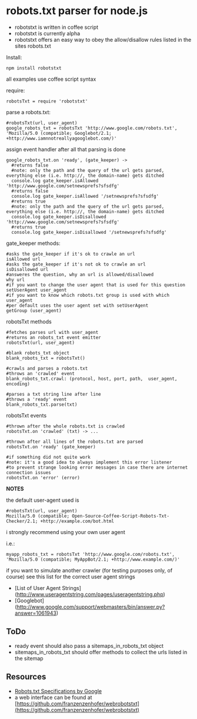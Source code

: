 robots.txt parser for node.js
===

  - robotstxt is written in coffee script
  - robotstxt is currently alpha
  - robotstxt offers an easy way to obey the allow/disallow rules listed in the sites robots.txt


Install:

    npm install robotstxt
    

all examples use coffee script syntax

require:

    robotsTxt = require 'robotstxt'

parse a robots.txt:
    
    #robotsTxt(url, user_agent)
    google_robots_txt = robotsTxt 'http://www.google.com/robots.txt', 'Mozilla/5.0 (compatible; Googlebot/2.1; +http://www.iamnnotreallyagooglebot.com/)'

assign event handler after all that parsing is done

    google_robots_txt.on 'ready', (gate_keeper) -> 
      #returns false
      #note: only the path and the query of the url gets parsed, everything else (i.e. http://, the domain-name) gets ditched
      console.log gate_keeper.isAllowed 'http://www.google.com/setnewsprefs?sfsdfg'
      #returns false
      console.log gate_keeper.isAllowed '/setnewsprefs?sfsdfg'
      #returns true
      #note: only the path and the query of the url gets parsed, everything else (i.e. http://, the domain-name) gets ditched
      console.log gate_keeper.isDisallowed 'http://www.google.com/setnewsprefs?sfsdfg' 
      #returns true
      console.log gate_keeper.isDisallowed '/setnewsprefs?sfsdfg'
    
gate_keeper methods:

    #asks the gate_keeper if it's ok to crawle an url
    isAllowed url
    #asks the gate_keeper if it's not ok to crawle an url
    isDisallowed url
    #answeres the question, why an url is allowed/disallowed
    why url
    #if you want to change the user agent that is used for this question
    setUserAgent user_agent
    #if you want to know which robots.txt group is used with which user_agent
    #per default uses the user agent set with setUserAgent
    getGroup (user_agent)
    
robotsTxt methods
  
    #fetches parses url with user_agent
    #returns an robots_txt event emitter
    robotsTxt(url, user_agent)
    
    #blank robots_txt object
    blank_robots_txt = robotsTxt()
    
    #crawls and parses a robots.txt 
    #throws an 'crawled' event
    blank_robots_txt.crawl: (protocol, host, port, path,  user_agent, encoding)
    
    #parses a txt string line after line
    #throws a 'ready' event
    blank_robots_txt.parse(txt)
    
    
robotsTxt events

    #thrown after the whole robots.txt is crawled
    robotsTxt.on 'crawled' (txt) -> ...
  
    #thrown after all lines of the robots.txt are parsed
    robotsTxt.on 'ready' (gate_keeper)
  
    #if something did not quite work
    #note: it's a good idea to always implement this error listener 
    #to prevent strange looking error messages in case there are internet connection issues
    robotsTxt.on 'error' (error)

    

**NOTES**

the default user-agent used is

    #robotsTxt(url, user_agent)
    Mozilla/5.0 (compatible; Open-Source-Coffee-Script-Robots-Txt-Checker/2.1; +http://example.com/bot.html
    
i strongly recommend using your own user agent

i.e.:

    myapp_robots_txt = robotsTxt 'http://www.google.com/robots.txt', 'Mozilla/5.0 (compatible; MyAppBot/2.1; +http://www.example.com/)'
    
    
if you want to simulate another crawler (for testing purposes only, of course) see this list for the correct user agent strings 

  - [List of User Agent Strings] (http://www.useragentstring.com/pages/useragentstring.php)
  - [Googlebot] (http://www.google.com/support/webmasters/bin/answer.py?answer=1061943)
    

ToDo
---
  - ready event should also pass a sitemaps_in_robots_txt object
  - sitemaps_in_robots_txt should offer methods to collect the urls listed in the sitemap

Resources
---
  - [Robots.txt Specifications by Google](http://code.google.com/web/controlcrawlindex/docs/robots_txt.html)
  - a web interface can be found at [https://github.com/franzenzenhofer/webrobotstxt](https://github.com/franzenzenhofer/webrobotstxt)

 